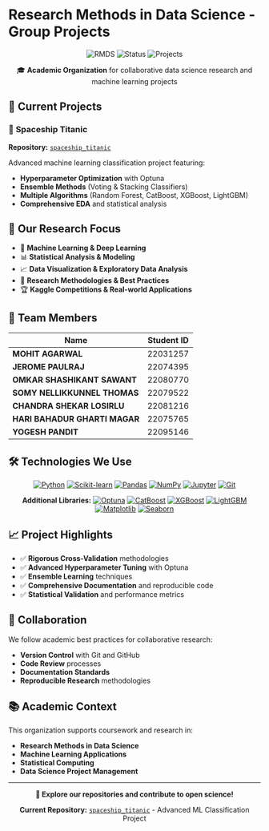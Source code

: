 # Research Methods in Data Science - Group Projects

<div align="center">

![RMDS](https://img.shields.io/badge/RMDS-Group%20Project-blue?style=for-the-badge)
![Status](https://img.shields.io/badge/Status-Active-brightgreen?style=for-the-badge)
![Projects](https://img.shields.io/badge/Projects-1+-orange?style=for-the-badge)

🎓 **Academic Organization** for collaborative data science research and machine learning projects

</div>

## 🔬 Current Projects

### 🚀 **Spaceship Titanic**
**Repository:** [`spaceship_titanic`](https://github.com/RMDS-GroupProject/spaceship_titanic)

Advanced machine learning classification project featuring:
- **Hyperparameter Optimization** with Optuna
- **Ensemble Methods** (Voting & Stacking Classifiers)
- **Multiple Algorithms** (Random Forest, CatBoost, XGBoost, LightGBM)
- **Comprehensive EDA** and statistical analysis

## 🎯 Our Research Focus

- 🤖 **Machine Learning & Deep Learning**
- 📊 **Statistical Analysis & Modeling**
- 📈 **Data Visualization & Exploratory Data Analysis**
- 🔬 **Research Methodologies & Best Practices**
- 🏆 **Kaggle Competitions & Real-world Applications**

## 👥 Team Members

<div align="center">

| Name | Student ID |
|------|------------|
| **MOHIT AGARWAL** | 22031257 | 
| **JEROME PAULRAJ** | 22074395 | 
| **OMKAR SHASHIKANT SAWANT** | 22080770 |
| **SOMY NELLIKKUNNEL THOMAS** | 22079522 |
| **CHANDRA SHEKAR LOSIRLU** | 22081216 | 
| **HARI BAHADUR GHARTI MAGAR** | 22075765 | 
| **YOGESH PANDIT** | 22095146 | 

</div>

## 🛠️ Technologies We Use

<div align="center">

[![Python](https://img.shields.io/badge/Python-3776AB?style=flat&logo=python&logoColor=white)](https://www.python.org/)
[![Scikit-learn](https://img.shields.io/badge/Scikit--learn-F7931E?style=flat&logo=scikit-learn&logoColor=white)](https://scikit-learn.org/)
[![Pandas](https://img.shields.io/badge/Pandas-150458?style=flat&logo=pandas&logoColor=white)](https://pandas.pydata.org/)
[![NumPy](https://img.shields.io/badge/NumPy-013243?style=flat&logo=numpy&logoColor=white)](https://numpy.org/)
[![Jupyter](https://img.shields.io/badge/Jupyter-F37626?style=flat&logo=jupyter&logoColor=white)](https://jupyter.org/)
[![Git](https://img.shields.io/badge/Git-F05032?style=flat&logo=git&logoColor=white)](https://git-scm.com/)

**Additional Libraries:**
[![Optuna](https://img.shields.io/badge/Optuna-4285F4?style=flat&logo=google&logoColor=white)](https://optuna.org/)
[![CatBoost](https://img.shields.io/badge/CatBoost-FFCC00?style=flat&logo=catboost&logoColor=black)](https://catboost.ai/)
[![XGBoost](https://img.shields.io/badge/XGBoost-FF6600?style=flat&logo=xgboost&logoColor=white)](https://xgboost.readthedocs.io/)
[![LightGBM](https://img.shields.io/badge/LightGBM-02569B?style=flat&logo=microsoft&logoColor=white)](https://lightgbm.readthedocs.io/)
[![Matplotlib](https://img.shields.io/badge/Matplotlib-11557C?style=flat&logo=matplotlib&logoColor=white)](https://matplotlib.org/)
[![Seaborn](https://img.shields.io/badge/Seaborn-3776AB?style=flat&logo=seaborn&logoColor=white)](https://seaborn.pydata.org/)

</div>

## 📈 Project Highlights

- ✅ **Rigorous Cross-Validation** methodologies
- ✅ **Advanced Hyperparameter Tuning** with Optuna
- ✅ **Ensemble Learning** techniques
- ✅ **Comprehensive Documentation** and reproducible code
- ✅ **Statistical Validation** and performance metrics

## 🤝 Collaboration

We follow academic best practices for collaborative research:
- **Version Control** with Git and GitHub
- **Code Review** processes
- **Documentation Standards**
- **Reproducible Research** methodologies

## 📚 Academic Context

This organization supports coursework and research in:
- **Research Methods in Data Science**
- **Machine Learning Applications**
- **Statistical Computing**
- **Data Science Project Management**

---

<div align="center">

**🔗 Explore our repositories and contribute to open science!**

**Current Repository:** [`spaceship_titanic`](https://github.com/RMDS-GroupProject/spaceship_titanic) - Advanced ML Classification Project

</div>
